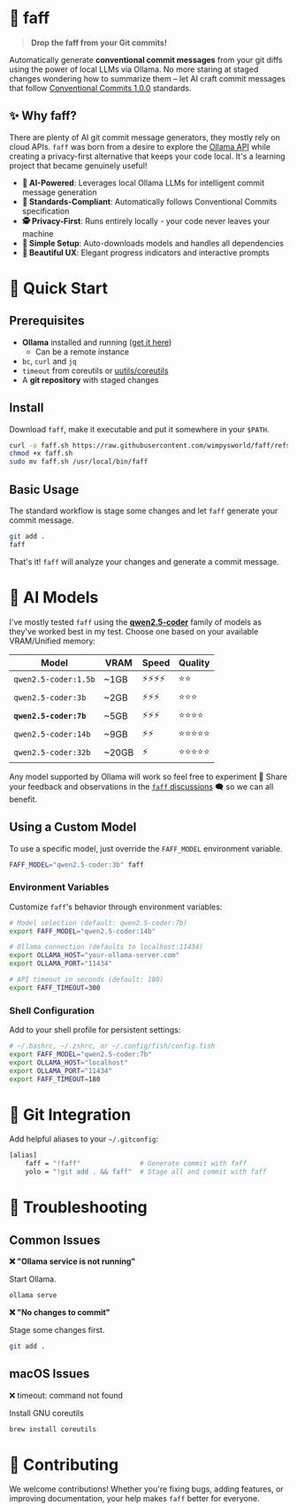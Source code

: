 # 🎯 faff

> **Drop the faff from your Git commits!**

Automatically generate **conventional commit messages** from your git diffs using the power of local LLMs via Ollama. No more staring at staged changes wondering how to summarize them – let AI craft commit messages that follow [Conventional Commits 1.0.0](https://www.conventionalcommits.org/) standards.

## ✨ Why faff?

There are plenty of AI git commit message generators, they mostly rely on cloud APIs. `faff` was born from a desire to explore the [Ollama API](https://github.com/ollama/ollama/blob/main/docs/api.md) while creating a privacy-first alternative that keeps your code local. It's a learning project that became genuinely useful!

- **🤖 AI-Powered**: Leverages local Ollama LLMs for intelligent commit message generation
- **📝 Standards-Compliant**: Automatically follows Conventional Commits specification
- **️🕵️ Privacy-First**: Runs entirely locally - your code never leaves your machine
- **🐤 Simple Setup**: Auto-downloads models and handles all dependencies
- **🎨 Beautiful UX**: Elegant progress indicators and interactive prompts

# 🚀 Quick Start

## Prerequisites

- **Ollama** installed and running ([get it here](https://ollama.ai/))
  - Can be a remote instance
- `bc`, `curl` and `jq`
- `timeout` from coreutils or [uutils/coreutils](https://github.com/uutils/coreutils)
- A **git repository** with staged changes

## Install

Download `faff`, make it executable and put it somewhere in your `$PATH`.

```bash
curl -o faff.sh https://raw.githubusercontent.com/wimpysworld/faff/refs/heads/main/faff.sh
chmod +x faff.sh
sudo mv faff.sh /usr/local/bin/faff
```

## Basic Usage

The standard workflow is stage some changes and let `faff` generate your commit message.

```bash
git add .
faff
```

That's it! `faff` will analyze your changes and generate a commit message.

<!-- [Screenshot: Show the faff interface with spinner animation and generated commit message preview] -->

# 🧠 AI Models

I've mostly tested `faff` using the [**qwen2.5-coder**](https://ollama.com/library/qwen2.5-coder) family of models as they've worked best in my test. Choose one based on your available VRAM/Unified memory:

| Model                  | VRAM  | Speed | Quality    |
|------------------------|-------|-------|------------|
| `qwen2.5-coder:1.5b`   | ~1GB  | ⚡⚡⚡⚡  | ⭐⭐       |
| `qwen2.5-coder:3b`     | ~2GB  | ⚡⚡⚡   | ⭐⭐⭐     |
| **`qwen2.5-coder:7b`** | ~5GB  | ⚡⚡⚡   | ⭐⭐⭐⭐   |
| `qwen2.5-coder:14b`    | ~9GB  | ⚡⚡    | ⭐⭐⭐⭐⭐ |
| `qwen2.5-coder:32b`    | ~20GB | ⚡     | ⭐⭐⭐⭐⭐ |

Any model supported by Ollama will work so feel free to experiment 🧪 Share your feedback and observations in the [`faff` discussions](https://github.com/wimpysworld/faff/discussions) ️🗨️ so we can all benefit.

## Using a Custom Model

To use a specific model, just override the `FAFF_MODEL` environment variable.

```bash
FAFF_MODEL="qwen2.5-coder:3b" faff
```

### Environment Variables

Customize `faff`'s behavior through environment variables:

```bash
# Model selection (default: qwen2.5-coder:7b)
export FAFF_MODEL="qwen2.5-coder:14b"

# Ollama connection (defaults to localhost:11434)
export OLLAMA_HOST="your-ollama-server.com"
export OLLAMA_PORT="11434"

# API timeout in seconds (default: 180)
export FAFF_TIMEOUT=300
```

### Shell Configuration

Add to your shell profile for persistent settings:

```bash
# ~/.bashrc, ~/.zshrc, or ~/.config/fish/config.fish
export FAFF_MODEL="qwen2.5-coder:7b"
export OLLAMA_HOST="localhost"
export OLLAMA_PORT="11434"
export FAFF_TIMEOUT=180
```

# 🐙 Git Integration

Add helpful aliases to your `~/.gitconfig`:

```bash
[alias]
    faff = "!faff"               # Generate commit with faff
    yolo = "!git add . && faff"  # Stage all and commit with faff
```

# 🛟 Troubleshooting

## Common Issues

**❌ "Ollama service is not running"**

Start Ollama.

```bash
ollama serve
```

**❌ "No changes to commit"**

Stage some changes first.

```bash
git add .
```

## macOS Issues

❌ timeout: command not found

Install GNU coreutils

```sh
brew install coreutils
```

# 🤝 Contributing

We welcome contributions! Whether you're fixing bugs, adding features, or improving documentation, your help makes `faff` better for everyone.